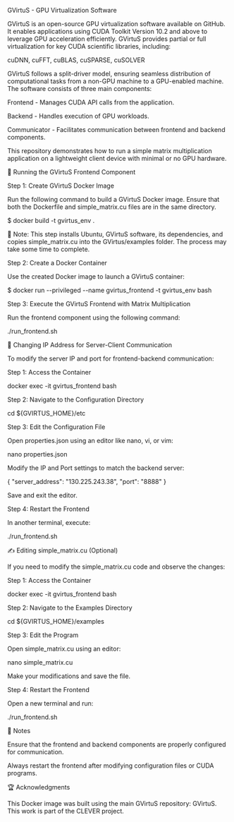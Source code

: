 GVirtuS - GPU Virtualization Software

GVirtuS is an open-source GPU virtualization software available on GitHub. It enables applications using CUDA Toolkit Version 10.2 and above to leverage GPU acceleration efficiently. GVirtuS provides partial or full virtualization for key CUDA scientific libraries, including:

cuDNN, cuFFT, cuBLAS, cuSPARSE, cuSOLVER

GVirtuS follows a split-driver model, ensuring seamless distribution of computational tasks from a non-GPU machine to a GPU-enabled machine. The software consists of three main components:

Frontend - Manages CUDA API calls from the application.

Backend - Handles execution of GPU workloads.

Communicator - Facilitates communication between frontend and backend components.

This repository demonstrates how to run a simple matrix multiplication application on a lightweight client device with minimal or no GPU hardware.

🚀 Running the GVirtuS Frontend Component

Step 1: Create GVirtuS Docker Image

Run the following command to build a GVirtuS Docker image. Ensure that both the Dockerfile and simple_matrix.cu files are in the same directory.

$ docker build -t gvirtus_env .

📌 Note: This step installs Ubuntu, GVirtuS software, its dependencies, and copies simple_matrix.cu into the GVirtus/examples folder. The process may take some time to complete.

Step 2: Create a Docker Container

Use the created Docker image to launch a GVirtuS container:

$ docker run --privileged --name gvirtus_frontend -t gvirtus_env bash

Step 3: Execute the GVirtuS Frontend with Matrix Multiplication

Run the frontend component using the following command:

./run_frontend.sh

🔄 Changing IP Address for Server-Client Communication

To modify the server IP and port for frontend-backend communication:

Step 1: Access the Container

docker exec -it gvirtus_frontend bash

Step 2: Navigate to the Configuration Directory

cd ${GVIRTUS_HOME}/etc

Step 3: Edit the Configuration File

Open properties.json using an editor like nano, vi, or vim:

nano properties.json

Modify the IP and Port settings to match the backend server:

{
    "server_address": "130.225.243.38",
    "port": "8888"
}

Save and exit the editor.

Step 4: Restart the Frontend

In another terminal, execute:

./run_frontend.sh

✍️ Editing simple_matrix.cu (Optional)

If you need to modify the simple_matrix.cu code and observe the changes:

Step 1: Access the Container

docker exec -it gvirtus_frontend bash

Step 2: Navigate to the Examples Directory

cd ${GVIRTUS_HOME}/examples

Step 3: Edit the Program

Open simple_matrix.cu using an editor:

nano simple_matrix.cu

Make your modifications and save the file.

Step 4: Restart the Frontend

Open a new terminal and run:

./run_frontend.sh

📌 Notes

Ensure that the frontend and backend components are properly configured for communication.

Always restart the frontend after modifying configuration files or CUDA programs.

🏆 Acknowledgments

This Docker image was built using the main GVirtuS repository: GVirtuS.
This work is part of the CLEVER project.


